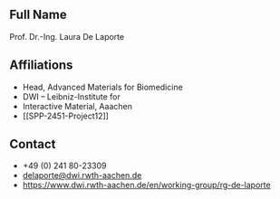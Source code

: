 ## Full Name
Prof. Dr.-Ing. Laura De Laporte

## Affiliations
- Head, Advanced Materials for Biomedicine
- DWI – Leibniz-Institute for
- Interactive Material, Aaachen
- [[SPP-2451-Project12]]
## Contact
- +49 (0) 241 80-23309
- delaporte@dwi.rwth-aachen.de
- https://www.dwi.rwth-aachen.de/en/working-group/rg-de-laporte
